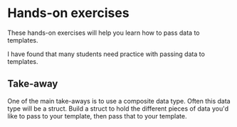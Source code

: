 # Hands-on exercises

These hands-on exercises will help you learn how to pass data to templates.

I have found that many students need practice with passing data to templates.

## Take-away

One of the main take-aways is to use a composite data type. Often this data type will be a struct. Build a struct to hold the different pieces of data you'd like to pass to your template, then pass that to your template.